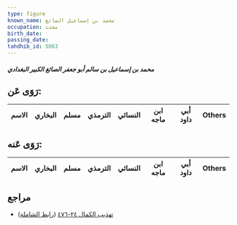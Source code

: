 ```yaml
---
type: figure
known_name: محمد بن إسماعيل الصائغ
occupation: محدث
birth_date:
passing_date:
tahdhib_id: 5063
---
```

##### محمد بن إسماعيل بن سالم أبو جعفر الصائغ الكبير البغدادي

## رَوَى عَن:
| الاسم | البخاري | مسلم | الترمذي | النسائي | ابن ماجه | أبي داود | Others |
| ----- | ------- | ---- | ------- | ------- | -------- | -------- | ------ |
## رَوَى عَنه:
| الاسم | البخاري | مسلم | الترمذي | النسائي | ابن ماجه | أبي داود | Others |
| ----- | ------- | ---- | ------- | ------- | -------- | -------- | ------ |
## مراجع
- [تهذيب الكمال ٢٤-٤٧٦](obsidian://open?vault=Tahdhib-al-Kamal&file=Figures/٥٠٦٣-محمد%20بن%20إسماعيل%20بن%20سالم%20أبو%20جعفر%20الصائغ%20الكبير%20البغدادي) ([رابط الشاملة](https://shamela.ws/book/3722/12988))